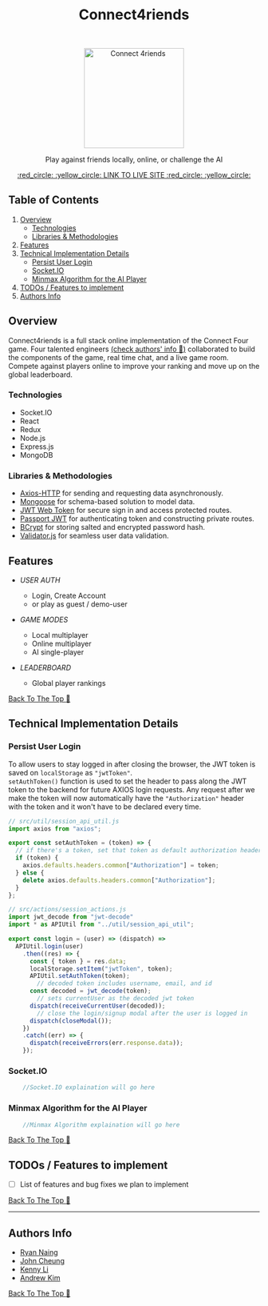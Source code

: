 <!-- markdownlint-disable-file MD033 -->

<h1 align="center"> Connect4riends </h1> <br>
<p align="center">
    <a href="https://connect4riends.herokuapp.com/">
        <img alt="Connect 4riends" title="Connect4riends" src="app/assets/images/logo.svg" width="200">
    </a>
</p>

<p align="center" > Play against friends locally, online, or challenge the AI </p>
<p align="center" > <a href="https://connect4riends.herokuapp.com/"> :red_circle: :yellow_circle: LINK TO LIVE SITE :red_circle: :yellow_circle: </a></p>

## Table of Contents

1. [Overview](#overview)
    - [Technologies](#technologies)
    - [Libraries & Methodologies](#libraries--methodologies)
2. [Features](#features)
3. [Technical Implementation Details](#technical-implementation-details)
    - [Persist User Login](#persist-user-login)
    - [Socket.IO](#socketio)
    - [Minmax Algorithm for the AI Player](#minmax-algorithm-for-the-ai-player)
4. [TODOs / Features to implement](#todos--features-to-implement)
5. [Authors Info](#authors-info)


## Overview

Connect4riends is a full stack online implementation of the Connect Four game. Four talented engineers [(check authors' info :arrow_down_small:)](#authors-info) collaborated to build the components of the game, real time chat, and a live game room. <br> 
Compete against players online to improve your ranking and move up on the global leaderboard.

### Technologies

- Socket.IO
- React
- Redux
- Node.js
- Express.js
- MongoDB

### Libraries & Methodologies

- [Axios-HTTP](https://github.com/axios/axios) for sending and requesting data asynchronously.
- [Mongoose](https://github.com/Automattic/mongoose) for schema-based solution to model data.
- [JWT Web Token](https://github.com/auth0/node-jsonwebtoken) for secure sign in and access protected routes.
- [Passport JWT](https://github.com/mikenicholson/passport-jwt) for authenticating token and constructing private routes.
- [BCrypt](https://github.com/dcodeIO/bcrypt.js) for storing salted and encrypted password hash.
- [Validator.js](https://github.com/validatorjs/validator.js) for seamless user data validation.

## Features

- *USER AUTH*
  - Login, Create Account
  - or play as guest / demo-user

- *GAME MODES*
  - Local multiplayer 
  - Online multiplayer
  - AI single-player

- *LEADERBOARD*
  - Global player rankings


[Back To The Top :arrow_up_small:](#table-of-contents)

## Technical Implementation Details

### Persist User Login

To allow users to stay logged in after closing the browser, the JWT token is saved on `localStorage` as `"jwtToken"`. <br>
`setAuthToken()` function is used to set the header to pass along the JWT token to the backend for future AXIOS login requests. 
Any request after we make the token will now automatically have the `"Authorization"` header with the token and it won't have to be declared every time.

```javascript
// src/util/session_api_util.js
import axios from "axios";

export const setAuthToken = (token) => {
  // if there's a token, set that token as default authorization header
  if (token) {
    axios.defaults.headers.common["Authorization"] = token;
  } else {
    delete axios.defaults.headers.common["Authorization"];
  }
};

// src/actions/session_actions.js
import jwt_decode from "jwt-decode"
import * as APIUtil from "../util/session_api_util";

export const login = (user) => (dispatch) =>
  APIUtil.login(user)
    .then((res) => {
      const { token } = res.data;
      localStorage.setItem("jwtToken", token);
      APIUtil.setAuthToken(token);
        // decoded token includes username, email, and id
      const decoded = jwt_decode(token);
        // sets currentUser as the decoded jwt token
      dispatch(receiveCurrentUser(decoded));
        // close the login/signup modal after the user is logged in
      dispatch(closeModal());
    })
    .catch((err) => {
      dispatch(receiveErrors(err.response.data));
    });
```

### Socket.IO

```javascript
    //Socket.IO explaination will go here
```

### Minmax Algorithm for the AI Player

```javascript
    //Minmax Algorithm explaination will go here
```

[Back To The Top :arrow_up_small:](#table-of-contents)


## TODOs / Features to implement

- [ ] List of features and bug fixes we plan to implement

[Back To The Top :arrow_up_small:](#table-of-contents)

---

## Authors Info

-  [Ryan Naing](www.ryannaing.com)
-  [John Cheung]()
-  [Kenny Li]()
-  [Andrew Kim]()


[Back To The Top :arrow_up_small:](#table-of-contents)

